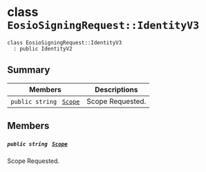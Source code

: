 # class `EosioSigningRequest::IdentityV3` 

```
class EosioSigningRequest::IdentityV3
  : public IdentityV2
```

## Summary

 Members                                | Descriptions                                
----------------------------------------|---------------------------------------------
`public string ` [`Scope`](#class_eosio_signing_request_1_1_identity_v3_1aa7b591ef912a1096146accedc620c2a0) | Scope Requested.

## Members

##### `public string ` [`Scope`](#class_eosio_signing_request_1_1_identity_v3_1aa7b591ef912a1096146accedc620c2a0) 

Scope Requested.

